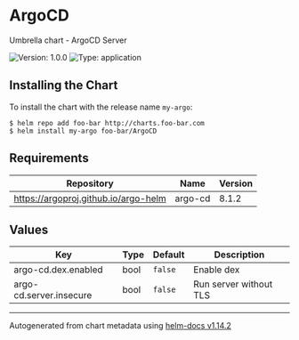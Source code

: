# ArgoCD

Umbrella chart - ArgoCD Server

![Version: 1.0.0](https://img.shields.io/badge/Version-1.0.0-informational?style=flat-square) ![Type: application](https://img.shields.io/badge/Type-application-informational?style=flat-square)

## Installing the Chart

To install the chart with the release name `my-argo`:

```console
$ helm repo add foo-bar http://charts.foo-bar.com
$ helm install my-argo foo-bar/ArgoCD
```

## Requirements

| Repository | Name | Version |
|------------|------|---------|
| https://argoproj.github.io/argo-helm | argo-cd | 8.1.2 |

## Values

| Key | Type | Default | Description |
|-----|------|---------|-------------|
| argo-cd.dex.enabled | bool | `false` | Enable dex |
| argo-cd.server.insecure | bool | `false` | Run server without TLS |

----------------------------------------------
Autogenerated from chart metadata using [helm-docs v1.14.2](https://github.com/norwoodj/helm-docs/releases/v1.14.2)
